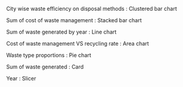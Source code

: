 City wise waste efficiency on disposal methods : Clustered bar chart

Sum of cost of waste management : Stacked bar chart

Sum of waste generated by year : Line chart

Cost of waste management VS recycling rate : Area chart

Waste type proportions : Pie chart

Sum of waste generated : Card

Year : Slicer


